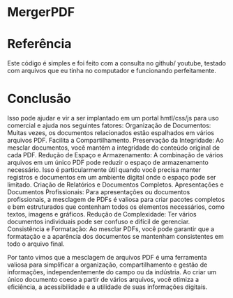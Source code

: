 # MergerPDF

# Referência
Este código é simples e foi feito com a consulta no github/ youtube, testado com arquivos que eu tinha no computador e funcionando perfeitamente.

# Conclusão
Isso pode ajudar e vir a ser implantado em um portal hmtl/css/js para uso comercial e ajuda nos seguintes fatores:
Organização de Documentos: Muitas vezes, os documentos relacionados estão espalhados em vários arquivos PDF.
Facilita a Compartilhamento. 
Preservação da Integridade: Ao mesclar documentos, você mantém a integridade do conteúdo original de cada PDF.
Redução de Espaço e Armazenamento: A combinação de vários arquivos em um único PDF pode reduzir o espaço de armazenamento necessário. Isso é particularmente útil quando você precisa manter registros e documentos em um ambiente digital onde o espaço pode ser limitado.
Criação de Relatórios e Documentos Completos.
Apresentações e Documentos Profissionais: Para apresentações ou documentos profissionais, a mesclagem de PDFs é valiosa para criar pacotes completos e bem estruturados que contenham todos os elementos necessários, como textos, imagens e gráficos.
Redução de Complexidade: Ter vários documentos individuais pode ser confuso e difícil de gerenciar.
Consistência e Formatação: Ao mesclar PDFs, você pode garantir que a formatação e a aparência dos documentos se mantenham consistentes em todo o arquivo final. 

Por tanto vimos que a mesclagem de arquivos PDF é uma ferramenta valiosa para simplificar a organização, compartilhamento e gestão de informações, independentemente do campo ou da indústria. Ao criar um único documento coeso a partir de vários arquivos, você otimiza a eficiência, a acessibilidade e a utilidade de suas informações digitais.

